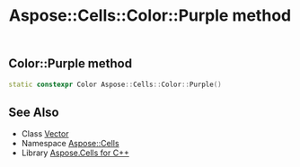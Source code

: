 ﻿---
title: Aspose::Cells::Color::Purple method
linktitle: Purple
second_title: Aspose.Cells for C++ API Reference
description: 'How to use Purple method of Aspose::Cells::Color class in C++.'
type: docs
weight: 4500
url: /cpp/aspose.cells/color/purple/
---
## Color::Purple method




```cpp
static constexpr Color Aspose::Cells::Color::Purple()
```

## See Also

* Class [Vector](../../vector/)
* Namespace [Aspose::Cells](../../)
* Library [Aspose.Cells for C++](../../../)
